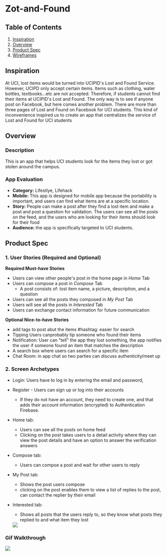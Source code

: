 # Zot-and-Found

## Table of Contents
1. [Inspiration](#Inspiration)
2. [Overview](#Overview)
3. [Product Spec](#Product-Spec)
4. [Wireframes](#Wireframes)

## Inspiration
At UCI, lost items would be turned into UCIPID's Lost and Found Service. However, UCIPD only accept certain items. Items such as clothing, water bottles, textbooks...etc are not accepted. Therefore, if students cannot find their items at UCIPID's Lost and Found. The only way is to see if anyone post on Facebook, but here comes another problem. There are more than three pages of Lost and Found on Facebook for UCI students. This kind of inconvenience inspired us to create an app that centralizes the service of Lost and Found for UCI students

## Overview
### Description
This is an app that helps UCI students look for the items they lost or got stolen around the campus. 

### App Evaluation
- **Category:**  Lifestlye, Lifehack
- **Mobile:** This app is designed for mobile app because the portability is important, and users can find what items are at a specific location. 
- **Story:** People can make a post after they find a lost item and make a post and post a question for validation. The users can see all the posts on the feed, and the users who are looking for their items should look for their food
- **Audience:** the app is specifically targeted to UCI students.

## Product Spec
### 1. User Stories (Required and Optional)

**Required Must-have Stories**

* Users can view other people's post in the home page in *Home* Tab
* Users can compose a post in *Compose* Tab
  * A post consists of: lost item name, a picture, description, and a question
* Users can see all the posts they composed in *My Post* Tab
* Users will see all the posts in *Interested* Tab
* Users can exchange contact information for future communication

**Optional Nice-to-have Stories**

* add tags to post abut the items #hashtag: easier for search
* Tipping Users canprobably tip someone who found their items
* Notification: User can "tell" the app they lost something, the app notifies the user if someone found an item that matches the description
* A search box where users can search for a specific item
* Chat Room: in app chat so two parties can discuss authenticity/meet up 

### 2. Screen Archetypes

* Login: Users have to log in by entering the email and password, 
* Register - Users can sign up or log into their accounts
  * If they do not have an account, they need to create one, and that adds their account information (encrypted) to Authentication Firebase.
* Home tab: 
  * Users can see all the posts on home feed 
  * Clicking on the post takes users to a detail activity where they can view the post details and have an option to answer the verification answers
* Compose tab:
  * Users can compoe a post and wait for other users to reply
* My Post tab: 
  * Shows the post users compose 
  * clicking on the post enables them to view a list of replies to the post, can contact the replier by their email
* Interested tab:
  * Shows all posts that the users reply to, so they know what posts they replied to and what item they lost
  
  <img src='https://github.com/Ting0718/Zot-and-Found/blob/master/archetype.PNG' />
  
###  Gif Walkthrough
 <img src='https://github.com/Ting0718/Zot-and-Found/blob/master/walkthrough.gif' />
